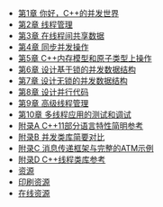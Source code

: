 * [第1章 你好，C++的并发世界](content/chapter1/chapter1-chinese.md)
* [第2章 线程管理]()
* [第3章 在线程间共享数据]()
* [第4章 同步并发操作]()
* [第5章 C++内存模型和原子类型上操作]()
* [第6章 设计基于锁的并发数据结构]()
* [第7章 设计无锁的并发数据结构]()
* [第8章 设计并行代码]()
* [第9章 高级线程管理]()
* [第10章 多线程应用的测试和调试]()
* [附录A C++11部分语言特性简明参考]()
* [附录B 并发类库简要对比]()
* [附录C 消息传递框架与完整的ATM示例]()
* [附录D C++线程类库参考]()
* [资源]()
* [印刷资源]()
* [在线资源]()
